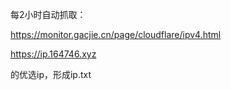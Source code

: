 每2小时自动抓取：

https://monitor.gacjie.cn/page/cloudflare/ipv4.html

https://ip.164746.xyz

的优选ip，形成ip.txt
